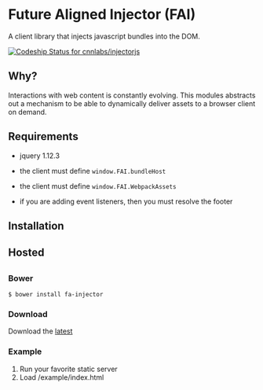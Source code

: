 # Future Aligned Injector (FAI)

A client library that injects javascript bundles into the DOM.

[ ![Codeship Status for cnnlabs/injectorjs](https://codeship.com/projects/d63dde00-72e7-0134-351c-1ae66e72c451/status?branch=master)](https://codeship.com/projects/178762)

## Why?

Interactions with web content is constantly evolving. This modules abstracts out
a mechanism to be able to dynamically deliver assets to a browser client on demand.


## Requirements

- jquery 1.12.3

- the client must define `window.FAI.bundleHost`
- the client must define `window.FAI.WebpackAssets`
- if you are adding event listeners, then you must resolve the footer

## Installation

## Hosted

##

### Bower

```
$ bower install fa-injector
```

### Download

Download the [latest](https://github.com/cnnlabs/injectorjs/archive/master.zip)

### Example

1. Run your favorite static server
2. Load /example/index.html
